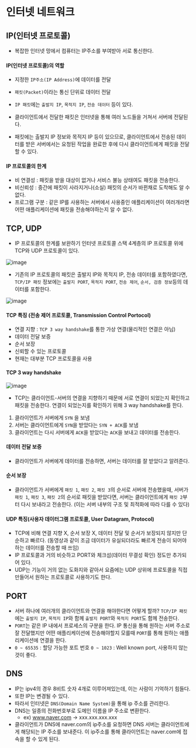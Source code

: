 # 인터넷 네트워크

## IP(인터넷 프로토콜)

- 복잡한 인터넷 망에서 컴퓨터는 IP주소를 부여받아 서로 통신한다. 

#### IP(인터넷 프로토콜)의 역할
  - 지정한 `IP주소(IP Address)`에 데이터를 전달
  - `패킷(Packet)`이라는 통신 단위로 데이터 전달

- `IP 패킷`에는 `출발지 IP`, `목적지 IP`, `전송 데이터` 등이 있다.
- 클라이언트에서 전달한 패킷은 인터넷을 통해 여러 노드들을 거쳐서 서버에 전달된다.
- 패킷에는 출발지 IP 정보와 목적지 IP 등이 있으므로, 클라이언트에서 전송된 데이터를 받은 서버에서는 요청된 작업을 완료한 후에 다시 클라이언트에게 패킷을 전달할 수 있다.

#### IP 프로토콜의 한계
  - 비 연결성 : 패킷을 받을 대상이 없거나 서비스 불능 상태여도 패킷을 전송한다.
  - 비신뢰성 : 중간에 패킷이 사라지거나(소실) 패킷의 순서가 바뀐채로 도착해도 알 수 없다.
  - 프로그램 구분 : 같은 IP를 사용하는 서버에서 사용중인 애플리케이션이 여러개라면 어떤 애플리케이션에 패킷을 전송해야하는지 알 수 없다.

## TCP, UDP

- IP 프로토콜의 한계를 보완하기 인터넷 프로토콜 스택 4계층의 IP 프로토콜 위에 TCP와 UDP 프로토콜이 있다.

![image](https://user-images.githubusercontent.com/72483138/146954000-10a9ddd0-b665-4a9f-884f-fc958a6d1042.png)

- 기존의 IP 프로토콜의 패킷은 출발지 IP와 목적지 IP, 전송 데이터를 포함하였다면,
`TCP/IP 패킷` 정보에는 `출발지 PORT`, `목적지 PORT`, `전송 제어`, `순서, 검증 정보`등의 데이터를 포함한다.

![image](https://user-images.githubusercontent.com/72483138/146954903-536e5394-58b2-424a-bb56-50353b5dd330.png)

#### TCP 특징 (전송 제어 프로토콜, Transmission Control Portocol)
  - 연결 지향 : `TCP 3 way handshake`를 통한 가상 연결(물리적인 연결은 아님)
  - 데이터 전달 보증
  - 순서 보장
  - 신뢰할 수 있는 프로토콜
  - 현재는 대부분 TCP 프로토콜을 사용

#### TCP 3 way handshake
  ![image](https://user-images.githubusercontent.com/72483138/146955259-ec38b638-454c-4e86-8a98-41207917fbb1.png)
  - TCP는 클라이언트-서버의 연결을 지향하기 때문에 서로 연결이 되었는지 확인하고 패킷을 전송한다. 연결이 되었는지를 확인하기 위해 3 way handshake를 한다. 
  1. 클라이언트가 서버에게 `SYN` 을 보냄
  2. 서버는 클라이언트에게 `SYN`을 받았다는 `SYN + ACK`를 보냄
  3. 클라이언트는 다시 서버에게 `ACK`을 받았다는 `ACK`을 보내고 데이터를 전송한다.

#### 데이터 전달 보증
  - 클라이언트가 서버에게 데이터를 전송하면, 서버는 데이터를 잘 받았다고 알려준다.

#### 순서 보장
  - 클라이언트가 서버에게 `패킷 1`, `패킷 2`, `패킷 3`의 순서로 서버에 전송했을때, 서버가 `패킷 1`, `패킷 3`, `패킷 2`의 순서로 패킷을 받았다면, 서버는 클라이언트에게 `패킷 2`부터 다시 보내라고 전송한다. (이는 서버 내부의 구조 및 최적화에 따라 다를 수 있다)

#### UDP 특징(사용자 데이터그램 프로토콜, User Datagram, Protocol)
  - TCP에 비해 연결 지향 X, 순서 보장 X, 데이터 전달 및 순서가 보장되지 않지만 단순하고 빠르다. (동영상과 같이 조금 데이터가 유실되더라도 빠르게 전송이 되어야 하는 데이터를 전송할 때 쓰임)
  - IP 프로토콜과 거의 비슷하고 PORT와 체크섬(데이터 무결성 확인) 정도만 추가되어 있다. 
  - UDP는 기능이 거의 없는 도화지와 같아서 요즘에는 UDP 상위에 프로토콜을 직접 만들어서 원하는 프로토콜로 사용하기도 한다.

## PORT
- 서버 하나에 여러개의 클라이언트와 연결을 해야한다면 어떻게 할까?
`TCP/IP 패킷`에는 `출발지 IP`, `목적지 IP`와 함께 `출발지 PORT`와 `목적지 PORT`도 함께 전송한다. 
- `PORT`는 같은 IP 내에서 프로세스의 구분을 한다. IP 통신을 통해 원하는 서버 주소로 잘 전달했지만 어떤 애플리케이션에 전송해야할지 모를때 `PORT`를 통해 원하는 애플리케이션에 연결을 한다.
- `0 ~ 65535` : 할당 가능한 포트 번호
`0 ~ 1023` : Well known port, 사용하지 않는 것이 좋다.

## DNS
- IP는 ipv4의 경우 8비트 숫자 4개로 이루어져있는데, 이는 사람이 기억하기 힘들다.
- 또한 IP는 변경될 수 있다.
- 따라서 인터넷은 `DNS(Domain Name System)`을 통해 ip 주소를 관리한다.
- DNS는 일종의 전화번호부로 도메인 이름을 IP 주소로 변환한다. 
  - ex) www.naver.com -> xxx.xxx.xxx.xxx
- 클라이언트가 DNS에 naver.com의 ip주소를 요청하면 DNS 서버는 클라이언트에게 해당되는 IP 주소를 보내준다. 이 ip주소를 통해 클라이언트는 naver.com에 접속을 할 수 있게 된다.